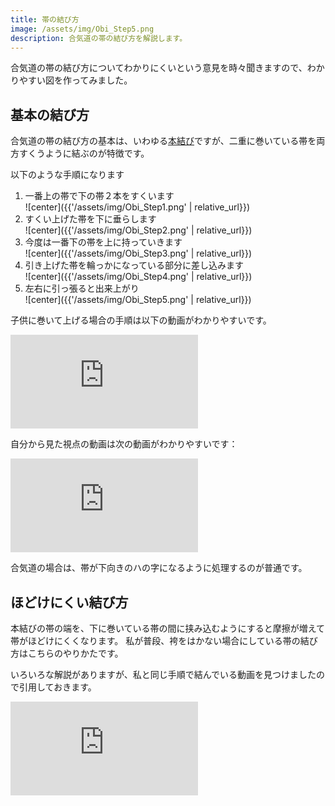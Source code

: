 ```yaml
---
title: 帯の結び方
image: /assets/img/Obi_Step5.png
description: 合気道の帯の結び方を解説します。
---
```


合気道の帯の結び方についてわかりにくいという意見を時々聞きますので、わかりやすい図を作ってみました。

## 基本の結び方

合気道の帯の結び方の基本は、いわゆる[本結び](https://ja.wikipedia.org/wiki/%E6%9C%AC%E7%B5%90%E3%81%B3)ですが、二重に巻いている帯を両方すくうように結ぶのが特徴です。

以下のような手順になります

1. 一番上の帯で下の帯２本をすくいます<br />
    ![center]({{'/assets/img/Obi_Step1.png' | relative_url}})
2. すくい上げた帯を下に垂らします<br />
    ![center]({{'/assets/img/Obi_Step2.png' | relative_url}})
3. 今度は一番下の帯を上に持っていきます<br />
    ![center]({{'/assets/img/Obi_Step3.png' | relative_url}})
4. 引き上げた帯を輪っかになっている部分に差し込みます<br />
    ![center]({{'/assets/img/Obi_Step4.png' | relative_url}})
5. 左右に引っ張ると出来上がり<br />
    ![center]({{'/assets/img/Obi_Step5.png' | relative_url}})

子供に巻いて上げる場合の手順は以下の動画がわかりやすいです。

<iframe class="youtube" src="https://www.youtube.com/embed/OjQt9FALJ5s" title="YouTube video player" frameborder="0" allow="accelerometer; autoplay; clipboard-write; encrypted-media; gyroscope; picture-in-picture" allowfullscreen></iframe>

自分から見た視点の動画は次の動画がわかりやすいです：

<iframe class="youtube" src="https://www.youtube.com/embed/kRnIJyOP3J4" title="YouTube video player" frameborder="0" allow="accelerometer; autoplay; clipboard-write; encrypted-media; gyroscope; picture-in-picture" allowfullscreen></iframe>

合気道の場合は、帯が下向きのハの字になるように処理するのが普通です。

## ほどけにくい結び方

本結びの帯の端を、下に巻いている帯の間に挟み込むようにすると摩擦が増えて帯がほどけにくくなります。
私が普段、袴をはかない場合にしている帯の結び方はこちらのやりかたです。

いろいろな解説がありますが、私と同じ手順で結んでいる動画を見つけましたので引用しておきます。

<iframe class="youtube" src="https://www.youtube.com/embed/LhpSPALRXkg" title="YouTube video player" frameborder="0" allow="accelerometer; autoplay; clipboard-write; encrypted-media; gyroscope; picture-in-picture" allowfullscreen></iframe>
